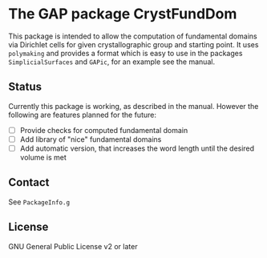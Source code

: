 # The GAP package CrystFundDom
This package is intended to allow the computation of fundamental domains via Dirichlet cells for given crystallographic group and starting point.
It uses `polymaking` and provides a format which is easy to use in the packages `SimplicialSurfaces` and `GAPic`, for an example see the manual.

## Status
Currently this package is working, as described in the manual. However the following are features planned for the future:
- [ ] Provide checks for computed fundamental domain
- [ ] Add library of "nice" fundamental domains
- [ ] Add automatic version, that increases the word length until the desired volume is met

## Contact
See `PackageInfo.g`

## License
GNU General Public License v2 or later
